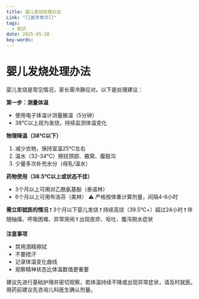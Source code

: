 ```yaml
---
title: 婴儿发烧处理办法
Link: "[[医学常识]]"
tags:
  - 知识
date: 2025-05-28
key-words:
---
```

# 婴儿发烧处理办法
婴儿发烧是常见情况，家长需冷静应对。以下是处理建议：

**第一步：测量体温**
- 使用电子体温计测量腋温（5分钟）
- 38℃以上视为发烧，持续监测体温变化

**物理降温（38℃以下）**
1. 减少衣物，保持室温25℃左右
2. 温水（32-34℃）擦拭颈部、腋窝、腹股沟
3. 少量多次补充水分（母乳/温水）

**药物使用（38.5℃以上或状态不佳）**
- 3个月以上可用对乙酰氨基酚（泰诺林）
- 6个月以上可用布洛芬（美林）
⚠️ 严格按体重计算剂量，间隔4-6小时

**需立即就医的情况**
❗ 3个月以下婴儿发烧
❗ 持续高烧（39.5℃+）超过24小时
❗ 伴随抽搐、呼吸困难、异常哭闹
❗ 出现皮疹、呕吐、腹泻脱水症状

**注意事项**
- 禁用酒精擦拭
- 不要捂汗
- 记录体温变化曲线
- 观察精神状态比体温数值更重要

建议先进行基础护理并密切观察，若体温持续不降或出现异常症状，请及时就医。用药前建议先咨询儿科医生确认剂量。